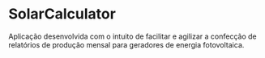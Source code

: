# SolarCalculator

Aplicação desenvolvida com o intuito de facilitar e agilizar a confecção de relatórios de produção mensal para geradores de energia fotovoltaica. 

